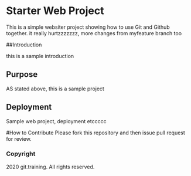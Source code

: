 # Starter Web Project

This is a simple websiter project showing how to use Git and Github together.
it really hurtzzzzzzz,
more changes from myfeature branch too


##Introduction 

this is a sample introduction

## Purpose

AS stated above, this is a sample project 

## Deployment
 
Sample web project, deployment etccccc

#How to Contribute
Please fork this repository and then issue pull  request for review.

### Copyright

2020 git.training. All rights reserved.
